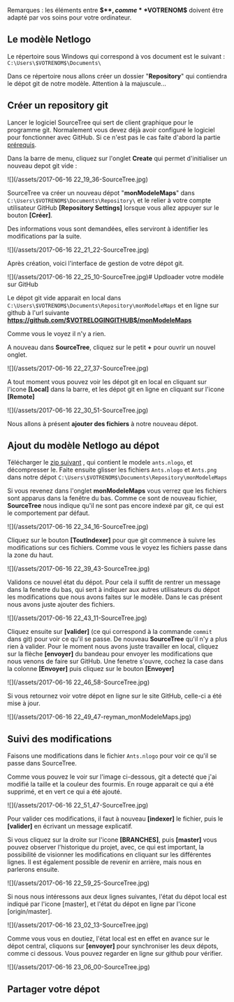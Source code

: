 
Remarques : les éléments entre **$$**, comme **$VOTRENOM$** doivent être adapté par vos soins pour votre ordinateur.

## Le modèle Netlogo

 Le répertoire sous Windows qui correspond à vos document est le suivant : `C:\Users\$VOTRENOM$\Documents\` 

Dans ce répertoire nous allons créer un dossier "**Repository**" qui contiendra le dépot git de notre modèle. Attention à la majuscule...

## Créer un repository git 

Lancer le logiciel SourceTree qui sert de client graphique pour le programme git. Normalement vous devez déjà avoir configuré le logiciel pour fonctionner avec GitHub. Si ce n'est pas le cas faite d'abord la partie [prérequis](../prerequis.md).

Dans la barre de menu, cliquez sur l'onglet **Create** qui permet d'initialiser un nouveau depot git vide : 

![](/assets/2017-06-16 22_19_36-SourceTree.jpg)

SourceTree va créer un nouveau dépot "**monModeleMaps**" dans `C:\Users\$VOTRENOM$\Documents\Repository\` et le relier à votre compte utilisateur GitHub **[Repository Settings]** lorsque vous allez appuyer sur le bouton **[Créer]**.

Des informations vous sont demandées, elles serviront à identifier les modifications par la suite.

![](/assets/2017-06-16 22_21_22-SourceTree.jpg)

Après création, voici l'interface de gestion de votre dépot git.  

![](/assets/2017-06-16 22_25_10-SourceTree.jpg)# Updloader votre modèle sur GitHub

Le dépot git vide apparait en local dans `C:\Users\$VOTRENOM$\Documents\Repository\monModeleMaps` et en ligne sur github à l'url suivante **https://github.com/$VOTRELOGINGITHUB$/monModeleMaps**

Comme vous le voyez il n'y a rien.
 
A nouveau dans **SourceTree**, cliquez sur le petit **+** pour ouvrir un nouvel onglet.

![](/assets/2017-06-16 22_27_37-SourceTree.jpg)

A tout moment vous pouvez voir les dépot git en local en cliquant sur l'icone **[Local]** dans la barre, et les dépot git en ligne en cliquant sur l'icone **[Remote]**

![](/assets/2017-06-16 22_30_51-SourceTree.jpg)

Nous allons à présent **ajouter des fichiers** à notre nouveau dépot.

## Ajout du modèle Netlogo au dépot

Télécharger le [zip suivant](assets/modeleMaps.zip) , qui contient le modele `ants.nlogo`, et décompresser le. Faite ensuite glisser les fichiers `Ants.nlogo` et `Ants.png` dans notre dépot `C:\Users\$VOTRENOM$\Documents\Repository\monModeleMaps`

Si vous revenez dans l'onglet **monModeleMaps** vous verrez que les fichiers sont apparus dans la fenêtre du bas. Comme ce sont de nouveau fichier, **SourceTree** nous indique qu'il ne sont pas encore indexé par git, ce qui est le comportement par défaut.

![](/assets/2017-06-16 22_34_16-SourceTree.jpg) 
  
Cliquez sur le bouton **[ToutIndexer]** pour que git commence à suivre les modifications sur ces fichiers. Comme vous le voyez les fichiers passe dans la zone du haut.

![](/assets/2017-06-16 22_39_43-SourceTree.jpg)

Validons ce nouvel état du dépot. Pour cela il suffit de rentrer un message dans la fenetre du bas, qui sert à indiquer aux autres utilisateurs du dépot les modifications que nous avons faites sur le modèle. Dans le cas présent nous avons juste ajouter des fichiers.

![](/assets/2017-06-16 22_43_11-SourceTree.jpg)

 Cliquez ensuite sur **[valider]** (ce qui correspond à la commande `commit `dans git) pour voir ce qu'il se passe. De nouveau **SourceTree** qu'il n'y a plus rien à valider. Pour le moment nous avons juste travailler en local, cliquez sur la flèche **[envoyer]** du bandeau pour envoyer les modifications que nous venons de faire sur GitHub. Une fenetre s'ouvre, cochez la case dans la colonne **[Envoyer]** puis cliquez sur le bouton **[Envoyer]**
 
 ![](/assets/2017-06-16 22_46_58-SourceTree.jpg)

Si vous retournez voir votre dépot en ligne sur le site GitHub, celle-ci a été mise à jour.

![](/assets/2017-06-16 22_49_47-reyman_monModeleMaps.jpg)

## Suivi des modifications

Faisons une modifications dans le fichier `Ants.nlogo` pour voir ce qu'il se passe dans SourceTree. 

Comme vous pouvez le voir sur l'image ci-dessous, git a detecté que j'ai modifié la taille et la couleur des fourmis. En rouge apparait ce qui a été supprimé, et en vert ce qui a été ajouté.

![](/assets/2017-06-16 22_51_47-SourceTree.jpg)

Pour valider ces modifications, il faut à nouveau **[indexer]** le fichier, puis le **[valider]** en écrivant un message explicatif.

Si vous cliquez sur la droite sur l'icone **[BRANCHES]**, puis **[master]** vous pouvez observer l'historique du projet, avec, ce qui est important, la possibilité de visionner les modifications en cliquant sur les différentes lignes. Il est également possible de revenir en arrière, mais nous en parlerons ensuite.

![](/assets/2017-06-16 22_59_25-SourceTree.jpg)

Si nous nous intéressons aux deux lignes suivantes, l'état du dépot local est indiqué par l'icone [master], et l'état du dépot en ligne par l'icone [origin/master]. 

![](/assets/2017-06-16 23_02_13-SourceTree.jpg)

Comme vous vous en doutiez, l'état local est en effet en avance sur le dépot central, cliquons sur **[envoyer]** pour synchroniser les deux dépots, comme ci dessous. Vous pouvez regarder en ligne sur github pour vérifier.

![](/assets/2017-06-16 23_06_00-SourceTree.jpg)


## Partager votre dépot



